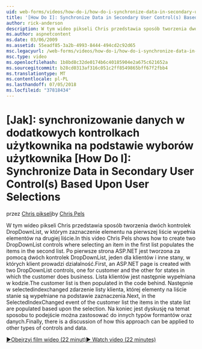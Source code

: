 ```yaml
---
uid: web-forms/videos/how-do-i/how-do-i-synchronize-data-in-secondary-user-controls-based-upon-user-selections
title: '[How Do I]: Synchronize Data in Secondary User Control(s) Based Upon User Selections | Microsoft Docs'
author: rick-anderson
description: W tym wideo pikseli Chris przedstawia sposób tworzenia dwóch kontrolek DropDownList, w którym zaznaczenie elementu na pierwszej liście wypełnia elementów na drugiej liście. Firs...
ms.author: aspnetcontent
ms.date: 03/06/2009
ms.assetid: 55eadf85-3a2b-4993-8444-494cd2c92d65
msc.legacyurl: /web-forms/videos/how-do-i/how-do-i-synchronize-data-in-secondary-user-controls-based-upon-user-selections
msc.type: video
ms.openlocfilehash: 1b8bd8c32de0174b6c40185904e2a675c621652a
ms.sourcegitcommit: b28cd0313af316c051c2ff8549865bff67f2fbb4
ms.translationtype: MT
ms.contentlocale: pl-PL
ms.lasthandoff: 07/05/2018
ms.locfileid: "37818434"
---
```

<a name="how-do-i-synchronize-data-in-secondary-user-controls-based-upon-user-selections"></a>[Jak]: synchronizowanie danych w dodatkowych kontrolkach użytkownika na podstawie wyborów użytkownika
[How Do I]: Synchronize Data in Secondary User Control(s) Based Upon User Selections
====================
<span data-ttu-id="f1b42-104">przez [Chris pikseli](https://twitter.com/chrispels)</span><span class="sxs-lookup"><span data-stu-id="f1b42-104">by [Chris Pels](https://twitter.com/chrispels)</span></span>

<span data-ttu-id="f1b42-105">W tym wideo pikseli Chris przedstawia sposób tworzenia dwóch kontrolek DropDownList, w którym zaznaczenie elementu na pierwszej liście wypełnia elementów na drugiej liście.</span><span class="sxs-lookup"><span data-stu-id="f1b42-105">In this video Chris Pels shows how to create two DropDownList controls where selecting an item in the first list populates the items in the second list.</span></span> <span data-ttu-id="f1b42-106">Po pierwsze strona ASP.NET jest tworzona za pomocą dwóch kontrolek DropDownList, jeden dla klientów i inne stany, w których klient prowadzi działalność.</span><span class="sxs-lookup"><span data-stu-id="f1b42-106">First, an ASP.NET page is created with two DropDownList controls, one for customer and the other for states in which the customer does business.</span></span> <span data-ttu-id="f1b42-107">Lista klientów jest następnie wypełniana w kodzie.</span><span class="sxs-lookup"><span data-stu-id="f1b42-107">The customer list is then populated in the code behind.</span></span> <span data-ttu-id="f1b42-108">Następnie w selectedindexchanged zdarzenie listy klienta, której elementy na liście stanie są wypełniane na podstawie zaznaczenia.</span><span class="sxs-lookup"><span data-stu-id="f1b42-108">Next, in the SelectedIndexChanged event of the customer list the items in the state list are populated based upon the selection.</span></span> <span data-ttu-id="f1b42-109">Na koniec jest dyskusję na temat sposobu to podejście można zastosować do innych typów formantów oraz danych.</span><span class="sxs-lookup"><span data-stu-id="f1b42-109">Finally, there is a discussion of how this approach can be applied to other types of controls and data.</span></span>

[<span data-ttu-id="f1b42-110">&#9654;Obejrzyj film wideo (22 minut)</span><span class="sxs-lookup"><span data-stu-id="f1b42-110">&#9654; Watch video (22 minutes)</span></span>](https://channel9.msdn.com/Blogs/ASP-NET-Site-Videos/how-do-i-synchronize-data-in-secondary-user-controls-based-upon-user-selections)
